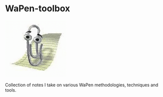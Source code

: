 # WaPen-toolbox

![Clippy](.src/img/paperclip.gif)

Collection of notes I take on various WaPen methodologies, techniques and tools.
